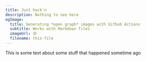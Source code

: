 ```yaml
---
title: Just hack'n
description: Nothing to see here
ogImage:
  title: Generating *open graph* images with Github Actions
  subtitle: Works with Markdown files
  imageUrl: 😍
  filename: this-file
---
```


This is some text about some stuff that happened sometime ago
